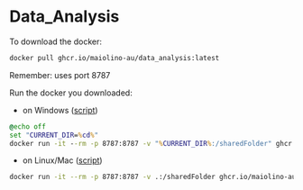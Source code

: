 # Data_Analysis

To download the docker:

```sh
docker pull ghcr.io/maiolino-au/data_analysis:latest
```

Remember: uses port 8787

Run the docker you downloaded:
* on Windows ([script](data_analysis.cmd))

```cmd
@echo off
set "CURRENT_DIR=%cd%"
docker run -it --rm -p 8787:8787 -v "%CURRENT_DIR%:/sharedFolder" ghcr.io/maiolino-au/data_analysis:latest
```

* on Linux/Mac ([script](data_analysis.hs))

```sh
docker run -it --rm -p 8787:8787 -v .:/sharedFolder ghcr.io/maiolino-au/data_analysis:latest
```
